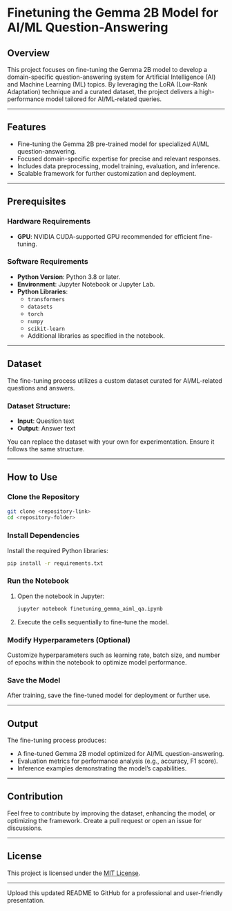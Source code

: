 # Finetuning the Gemma 2B Model for AI/ML Question-Answering  

## Overview  
This project focuses on fine-tuning the Gemma 2B model to develop a domain-specific question-answering system for Artificial Intelligence (AI) and Machine Learning (ML) topics. By leveraging the LoRA (Low-Rank Adaptation) technique and a curated dataset, the project delivers a high-performance model tailored for AI/ML-related queries.  

---

## Features  
- Fine-tuning the Gemma 2B pre-trained model for specialized AI/ML question-answering.  
- Focused domain-specific expertise for precise and relevant responses.  
- Includes data preprocessing, model training, evaluation, and inference.  
- Scalable framework for further customization and deployment.  

---

## Prerequisites  

### Hardware Requirements  
- **GPU**: NVIDIA CUDA-supported GPU recommended for efficient fine-tuning.  

### Software Requirements  
- **Python Version**: Python 3.8 or later.  
- **Environment**: Jupyter Notebook or Jupyter Lab.  
- **Python Libraries**:  
  - `transformers`  
  - `datasets`  
  - `torch`  
  - `numpy`  
  - `scikit-learn`  
  - Additional libraries as specified in the notebook.  

---

## Dataset  
The fine-tuning process utilizes a custom dataset curated for AI/ML-related questions and answers.  

### Dataset Structure:  
- **Input**: Question text  
- **Output**: Answer text  

You can replace the dataset with your own for experimentation. Ensure it follows the same structure.  

---

## How to Use  

### Clone the Repository  
```bash  
git clone <repository-link>  
cd <repository-folder>  
```  

### Install Dependencies  
Install the required Python libraries:  
```bash  
pip install -r requirements.txt  
```  

### Run the Notebook  
1. Open the notebook in Jupyter:  
   ```bash  
   jupyter notebook finetuning_gemma_aiml_qa.ipynb  
   ```  
2. Execute the cells sequentially to fine-tune the model.  

### Modify Hyperparameters (Optional)  
Customize hyperparameters such as learning rate, batch size, and number of epochs within the notebook to optimize model performance.  

### Save the Model  
After training, save the fine-tuned model for deployment or further use.  

---

## Output  
The fine-tuning process produces:  
- A fine-tuned Gemma 2B model optimized for AI/ML question-answering.  
- Evaluation metrics for performance analysis (e.g., accuracy, F1 score).  
- Inference examples demonstrating the model’s capabilities.  

---

## Contribution  
Feel free to contribute by improving the dataset, enhancing the model, or optimizing the framework. Create a pull request or open an issue for discussions.  

---

## License  
This project is licensed under the [MIT License](LICENSE).  

---  

Upload this updated README to GitHub for a professional and user-friendly presentation.
